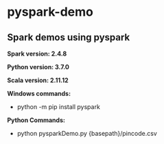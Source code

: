# pyspark-demo
## Spark demos using pyspark
**Spark version: 2.4.8**

**Python version: 3.7.0**

**Scala version: 2.11.12**

**Windows commands:**
+ python -m pip install pyspark

**Python Commands:**
+  python pysparkDemo.py {basepath}/pincode.csv